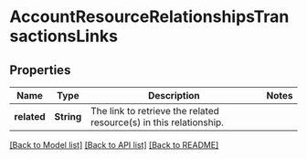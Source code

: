 # AccountResourceRelationshipsTransactionsLinks

## Properties

Name | Type | Description | Notes
------------ | ------------- | ------------- | -------------
**related** | **String** | The link to retrieve the related resource(s) in this relationship.  | 

[[Back to Model list]](../README.md#documentation-for-models) [[Back to API list]](../README.md#documentation-for-api-endpoints) [[Back to README]](../README.md)


